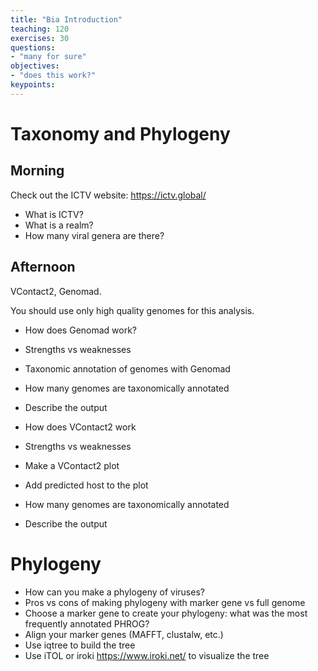 ```yaml
---
title: "Bia Introduction"
teaching: 120
exercises: 30
questions:
- "many for sure"
objectives:
- "does this work?"
keypoints:
---
```


# Taxonomy and Phylogeny

## Morning

Check out the ICTV website: https://ictv.global/

- What is ICTV?
- What is a realm?
- How many viral genera are there?

## Afternoon

VContact2, Genomad.

You should use only high quality genomes for this analysis.

- How does Genomad work?
- Strengths vs weaknesses
- Taxonomic annotation of genomes with Genomad
- How many genomes are taxonomically annotated
- Describe the output

- How does VContact2 work
- Strengths vs weaknesses
- Make a VContact2 plot
- Add predicted host to the plot
- How many genomes are taxonomically annotated
- Describe the output

# Phylogeny

- How can you make a phylogeny of viruses?
- Pros vs cons of making phylogeny with marker gene vs full genome
- Choose a marker gene to create your phylogeny: what was the most frequently annotated PHROG?
- Align your marker genes (MAFFT, clustalw, etc.)
- Use iqtree to build the tree
- Use iTOL or iroki https://www.iroki.net/ to visualize the tree

